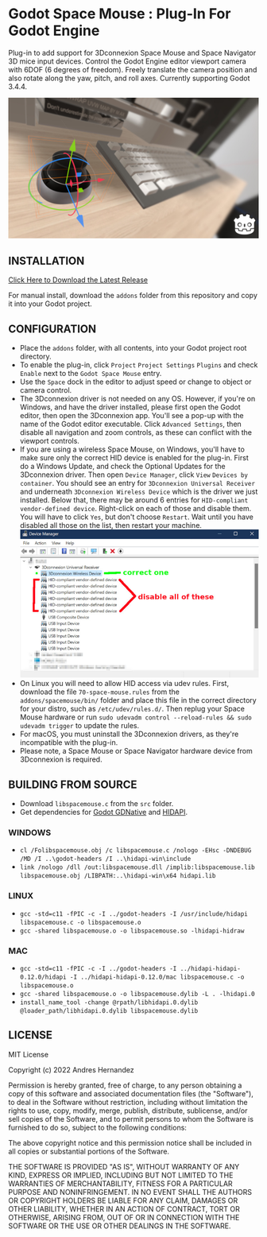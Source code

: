 # Godot Space Mouse : Plug-In For Godot Engine
Plug-in to add support for 3Dconnexion Space Mouse and Space Navigator 3D mice input devices. Control the Godot Engine editor viewport camera with 6DOF (6 degrees of freedom). Freely translate the camera position and also rotate along the yaw, pitch, and roll axes. Currently supporting Godot 3.4.4.

![Screenshot](screenshots/Godot_Space_Mouse_Promo.jpg)

## INSTALLATION

[Click Here to Download the Latest Release](https://github.com/cybereality/godot-space-mouse/releases/latest)

For manual install, download the `addons` folder from this repository and copy it into your Godot project.

## CONFIGURATION

* Place the `addons` folder, with all contents, into your Godot project root directory.
* To enable the plug-in, click `Project` `Project Settings` `Plugins` and check `Enable` next to the `Godot Space Mouse` entry.
* Use the `Space` dock in the editor to adjust speed or change to object or camera control.
* The 3Dconnexion driver is not needed on any OS. However, if you're on Windows, and have the driver installed, please first open the Godot editor, then open the 3Dconnexion app. You'll see a pop-up with the name of the Godot editor executable. Click `Advanced Settings`, then disable all navigation and zoom controls, as these can conflict with the viewport controls.
* If you are using a wireless Space Mouse, on Windows, you'll have to make sure only the correct HID device is enabled for the plug-in. First do a Windows Update, and check the Optional Updates for the 3Dconnexion driver. Then open `Device Manager`, click `View` `Devices by container`. You should see an entry for `3Dconnexion Universal Receiver` and underneath `3Dconnexion Wireless Device` which is the driver we just installed. Below that, there may be around 6 entries for `HID-compliant vendor-defined device`. Right-click on each of those and disable them. You will have to click `Yes`, but don't choose `Restart`. Wait until you have disabled all those on the list, then restart your machine.
![Screenshot](screenshots/Godot_Space_Mouse_Win_Fix.jpg)
* On Linux you will need to allow HID access via udev rules. First, download the file `70-space-mouse.rules` from the `addons/spacemouse/bin/` folder and place this file in the correct directory for your distro, such as `/etc/udev/rules.d/`. Then replug your Space Mouse hardware or run `sudo udevadm control --reload-rules && sudo udevadm trigger` to update the rules.
* For macOS, you must uninstall the 3Dconnexion drivers, as they're incompatible with the plug-in.
* Please note, a Space Mouse or Space Navigator hardware device from 3Dconnexion is required.

## BUILDING FROM SOURCE

* Download `libspacemouse.c` from the `src` folder.
* Get dependencies for [Godot GDNative](https://docs.godotengine.org/en/stable/tutorials/scripting/gdnative/gdnative_c_example.html) and [HIDAPI](https://github.com/libusb/hidapi). 

### WINDOWS

* `cl /Folibspacemouse.obj /c libspacemouse.c /nologo -EHsc -DNDEBUG /MD /I ..\godot-headers /I ..\hidapi-win\include`
* `link /nologo /dll /out:libspacemouse.dll /implib:libspacemouse.lib libspacemouse.obj /LIBPATH:..\hidapi-win\x64 hidapi.lib`

### LINUX

* `gcc -std=c11 -fPIC -c -I ../godot-headers -I /usr/include/hidapi libspacemouse.c -o libspacemouse.o`
* `gcc -shared libspacemouse.o -o libspacemouse.so -lhidapi-hidraw`

### MAC

* `gcc -std=c11 -fPIC -c -I ../godot-headers -I ../hidapi-hidapi-0.12.0/hidapi -I ../hidapi-hidapi-0.12.0/mac libspacemouse.c -o libspacemouse.o`
* `gcc -shared libspacemouse.o -o libspacemouse.dylib -L . -lhidapi.0`
* `install_name_tool -change @rpath/libhidapi.0.dylib @loader_path/libhidapi.0.dylib libspacemouse.dylib`

## LICENSE

MIT License

Copyright (c) 2022 Andres Hernandez

Permission is hereby granted, free of charge, to any person obtaining a copy
of this software and associated documentation files (the "Software"), to deal
in the Software without restriction, including without limitation the rights
to use, copy, modify, merge, publish, distribute, sublicense, and/or sell
copies of the Software, and to permit persons to whom the Software is
furnished to do so, subject to the following conditions:

The above copyright notice and this permission notice shall be included in all
copies or substantial portions of the Software.

THE SOFTWARE IS PROVIDED "AS IS", WITHOUT WARRANTY OF ANY KIND, EXPRESS OR
IMPLIED, INCLUDING BUT NOT LIMITED TO THE WARRANTIES OF MERCHANTABILITY,
FITNESS FOR A PARTICULAR PURPOSE AND NONINFRINGEMENT. IN NO EVENT SHALL THE
AUTHORS OR COPYRIGHT HOLDERS BE LIABLE FOR ANY CLAIM, DAMAGES OR OTHER
LIABILITY, WHETHER IN AN ACTION OF CONTRACT, TORT OR OTHERWISE, ARISING FROM,
OUT OF OR IN CONNECTION WITH THE SOFTWARE OR THE USE OR OTHER DEALINGS IN THE
SOFTWARE.
